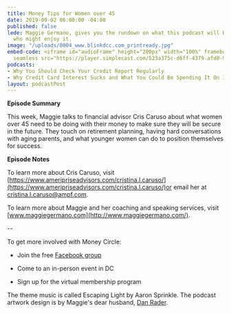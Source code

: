 ```yaml
---
title: Money Tips for Women over 45
date: 2019-09-02 06:00:00 -04:00
published: false
lede: Maggie Germano, gives you the rundown on what this podcast will be like and
  who might enjoy it.
image: "/uploads/0004_www.blinkdcc.com_printready.jpg"
embed-code: <iframe id="audioFrame" height="200px" width="100%" frameborder="no" scrolling="no"
  seamless src="https://player.simplecast.com/523a375c-d6ff-4379-afd8-9b1257b6ea60?dark=false"></iframe>
podcasts:
- Why You Should Check Your Credit Report Regularly
- Why Credit Card Interest Sucks and What You Could Be Spending It On Instead
layout: podcastPost
---
```


**Episode Summary**

This week, Maggie talks to financial advisor Cris Caruso about what women over 45 need to be doing with their money to make sure they will be secure in the future. They touch on retirement planning, having hard conversations with aging parents, and what younger women can do to position themselves for success.

**Episode Notes**

To learn more about Cris Caruso, visit [https://www.ameripriseadvisors.com/cristina.l.caruso/](https://www.ameripriseadvisors.com/cristina.l.caruso/)or email her at [cristina.l.caruso@ampf.com](mailto:cristina.l.caruso@ampf.com).

To learn more about Maggie and her coaching and speaking services, visit [www.maggiegermano.com](http://www.maggiegermano.com/).

--

To get more involved with Money Circle:

* Join the free [Facebook group](https://www.facebook.com/groups/MoneyCircleGroup)

* Come to an in-person event in DC

* Sign up for the virtual membership program

The theme music is called Escaping Light by Aaron Sprinkle. The podcast artwork design is by Maggie's dear husband, [Dan Rader](https://dashboard.simplecast.com/episodes/danrdesign.com).